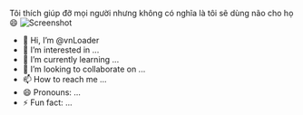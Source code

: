 Tôi thích giúp đỡ mọi người nhưng không có nghĩa là tôi sẽ dùng não cho họ 😄
![Screenshot](https://imgupload.pl/images/2020/12/10/ezgif.com-gif-maker.gif)  

- 👋 Hi, I’m @vnLoader
- 👀 I’m interested in ...
- 🌱 I’m currently learning ...
- 💞️ I’m looking to collaborate on ...
- 📫 How to reach me ...
- 😄 Pronouns: ...
- ⚡ Fun fact: ...

<!---
vnLoader/vnLoader is a ✨ special ✨ repository because its `README.md` (this file) appears on your GitHub profile.
You can click the Preview link to take a look at your changes.
--->
